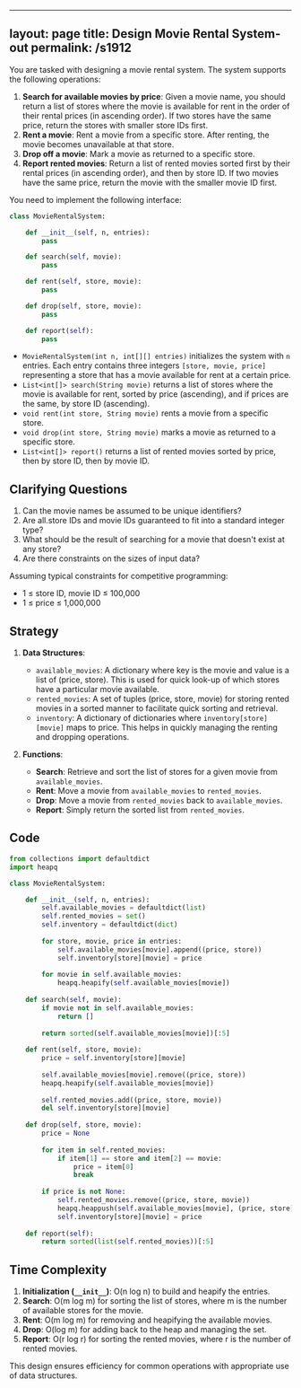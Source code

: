 
---
layout: page
title:  Design Movie Rental System-out
permalink: /s1912
---
You are tasked with designing a movie rental system. The system supports the following operations:

1. **Search for available movies by price**: Given a movie name, you should return a list of stores where the movie is available for rent in the order of their rental prices (in ascending order). If two stores have the same price, return the stores with smaller store IDs first.
2. **Rent a movie**: Rent a movie from a specific store. After renting, the movie becomes unavailable at that store.
3. **Drop off a movie**: Mark a movie as returned to a specific store.
4. **Report rented movies**: Return a list of rented movies sorted first by their rental prices (in ascending order), and then by store ID. If two movies have the same price, return the movie with the smaller movie ID first.

You need to implement the following interface:
```python
class MovieRentalSystem:

    def __init__(self, n, entries):
        pass

    def search(self, movie):
        pass

    def rent(self, store, movie):
        pass

    def drop(self, store, movie):
        pass

    def report(self):
        pass
```

- `MovieRentalSystem(int n, int[][] entries)` initializes the system with `n` entries. Each entry contains three integers `[store, movie, price]` representing a store that has a movie available for rent at a certain price.
- `List<int[]> search(String movie)` returns a list of stores where the movie is available for rent, sorted by price (ascending), and if prices are the same, by store ID (ascending).
- `void rent(int store, String movie)` rents a movie from a specific store.
- `void drop(int store, String movie)` marks a movie as returned to a specific store.
- `List<int[]> report()` returns a list of rented movies sorted by price, then by store ID, then by movie ID.

## Clarifying Questions
1. Can the movie names be assumed to be unique identifiers?
2. Are all.store IDs and movie IDs guaranteed to fit into a standard integer type?
3. What should be the result of searching for a movie that doesn't exist at any store?
4. Are there constraints on the sizes of input data?

Assuming typical constraints for competitive programming:

- 1 ≤ store ID, movie ID ≤ 100,000
- 1 ≤ price ≤ 1,000,000

## Strategy
1. **Data Structures**:
    - `available_movies`: A dictionary where key is the movie and value is a list of (price, store). This is used for quick look-up of which stores have a particular movie available.
    - `rented_movies`: A set of tuples (price, store, movie) for storing rented movies in a sorted manner to facilitate quick sorting and retrieval.
    - `inventory`: A dictionary of dictionaries where `inventory[store][movie]` maps to price. This helps in quickly managing the renting and dropping operations.

2. **Functions**:
    - **Search**: Retrieve and sort the list of stores for a given movie from `available_movies`.
    - **Rent**: Move a movie from `available_movies` to `rented_movies`.
    - **Drop**: Move a movie from `rented_movies` back to `available_movies`.
    - **Report**: Simply return the sorted list from `rented_movies`.

## Code

```python
from collections import defaultdict
import heapq

class MovieRentalSystem:

    def __init__(self, n, entries):
        self.available_movies = defaultdict(list)
        self.rented_movies = set()
        self.inventory = defaultdict(dict)
        
        for store, movie, price in entries:
            self.available_movies[movie].append((price, store))
            self.inventory[store][movie] = price
        
        for movie in self.available_movies:
            heapq.heapify(self.available_movies[movie])
    
    def search(self, movie):
        if movie not in self.available_movies:
            return []
        
        return sorted(self.available_movies[movie])[:5]
    
    def rent(self, store, movie):
        price = self.inventory[store][movie]
        
        self.available_movies[movie].remove((price, store))
        heapq.heapify(self.available_movies[movie])
        
        self.rented_movies.add((price, store, movie))
        del self.inventory[store][movie]
    
    def drop(self, store, movie):
        price = None
        
        for item in self.rented_movies:
            if item[1] == store and item[2] == movie:
                price = item[0]
                break
        
        if price is not None:
            self.rented_movies.remove((price, store, movie))
            heapq.heappush(self.available_movies[movie], (price, store))
            self.inventory[store][movie] = price
    
    def report(self):
        return sorted(list(self.rented_movies))[:5]
```

## Time Complexity
1. **Initialization (`__init__`)**: O(n log n) to build and heapify the entries.
2. **Search**: O(m log m) for sorting the list of stores, where m is the number of available stores for the movie.
3. **Rent**: O(m log m) for removing and heapifying the available movies.
4. **Drop**: O(log m) for adding back to the heap and managing the set.
5. **Report**: O(r log r) for sorting the rented movies, where r is the number of rented movies.

This design ensures efficiency for common operations with appropriate use of data structures.